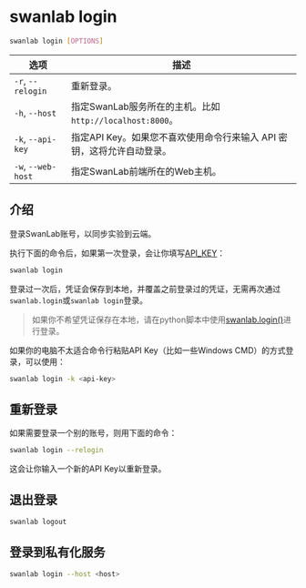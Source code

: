 # swanlab login

``` bash
swanlab login [OPTIONS]
```

| 选项 | 描述 |
| --- | --- |
| `-r`, `--relogin` | 重新登录。|
| `-h`, `--host` | 指定SwanLab服务所在的主机。比如`http://localhost:8000`。|
| `-k`, `--api-key` | 指定API Key。如果您不喜欢使用命令行来输入 API 密钥，这将允许自动登录。|
| `-w`, `--web-host` | 指定SwanLab前端所在的Web主机。|

## 介绍

登录SwanLab账号，以同步实验到云端。

执行下面的命令后，如果第一次登录，会让你填写[API_KEY](https://swanlab.cn/settings)：

```bash
swanlab login
```

登录过一次后，凭证会保存到本地，并覆盖之前登录过的凭证，无需再次通过`swanlab.login`或`swanlab login`登录。

> 如果你不希望凭证保存在本地，请在python脚本中使用[swanlab.login()](./py-login.md)进行登录。

如果你的电脑不太适合命令行粘贴API Key（比如一些Windows CMD）的方式登录，可以使用：

```bash
swanlab login -k <api-key>
```


## 重新登录

如果需要登录一个别的账号，则用下面的命令：

```bash
swanlab login --relogin
```

这会让你输入一个新的API Key以重新登录。

## 退出登录

```bash
swanlab logout
```

## 登录到私有化服务

```bash
swanlab login --host <host>
```

